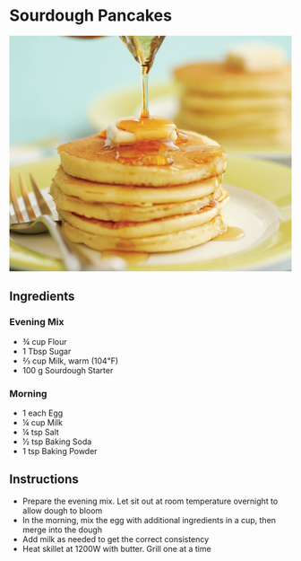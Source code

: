 # Sourdough Pancakes

![Pancakes](img/Pancakes.jpg)

## Ingredients

### Evening Mix

- ¾ cup Flour
- 1 Tbsp Sugar
- ⅔ cup Milk, warm (104℉)
- 100 g Sourdough Starter

### Morning

- 1 each Egg
- ¼ cup Milk
- ¼ tsp Salt
- ½ tsp Baking Soda
- 1 tsp Baking Powder

## Instructions

- Prepare the evening mix. Let sit out at room temperature overnight to allow dough to bloom
- In the morning, mix the egg with additional ingredients in a cup, then merge into the dough
- Add milk as needed to get the correct consistency 
- Heat skillet at 1200W with butter. Grill one at a time

<!--
## Notes

> 20230726: Success. Very good taste and texture.
-->